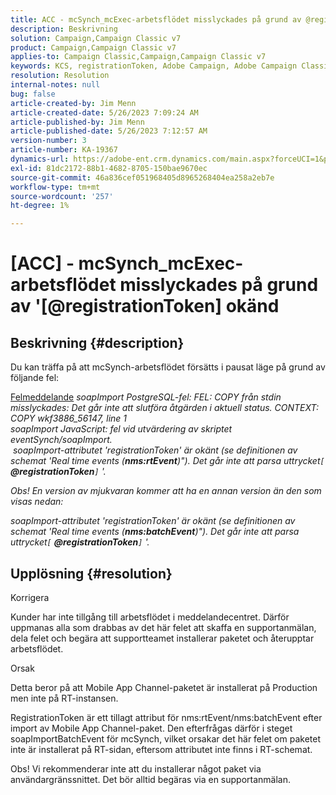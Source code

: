```yaml
---
title: ACC - mcSynch_mcExec-arbetsflödet misslyckades på grund av @registrationToken unknow
description: Beskrivning
solution: Campaign,Campaign Classic v7
product: Campaign,Campaign Classic v7
applies-to: Campaign Classic,Campaign,Campaign Classic v7
keywords: KCS, registrationToken, Adobe Campaign, Adobe Campaign Classic, ACC, mcSynch_mcExec-arbetsflöde misslyckas, felsökning
resolution: Resolution
internal-notes: null
bug: false
article-created-by: Jim Menn
article-created-date: 5/26/2023 7:09:24 AM
article-published-by: Jim Menn
article-published-date: 5/26/2023 7:12:57 AM
version-number: 3
article-number: KA-19367
dynamics-url: https://adobe-ent.crm.dynamics.com/main.aspx?forceUCI=1&pagetype=entityrecord&etn=knowledgearticle&id=522be33a-94fb-ed11-8849-6045bd006e5a
exl-id: 81dc2172-88b1-4682-8705-150bae9670ec
source-git-commit: 46a836cef051968405d8965268404ea258a2eb7e
workflow-type: tm+mt
source-wordcount: '257'
ht-degree: 1%

---
```


# [ACC] - mcSynch_mcExec-arbetsflödet misslyckades på grund av &#39;[@registrationToken] okänd

## Beskrivning {#description}


Du kan träffa på att mcSynch-arbetsflödet försätts i pausat läge på grund av följande fel:


<u>Felmeddelande</u>
*soapImport PostgreSQL-fel: FEL: COPY från stdin misslyckades: Det går inte att slutföra åtgärden i aktuell status. CONTEXT: COPY wkf3886_56147, line 1
<br>soapImport JavaScript: fel vid utvärdering av skriptet eventSynch/soapImport.
<br> soapImport-attributet &#39;registrationToken&#39; är okänt (se definitionen av schemat &#39;Real time events (<b>nms:rtEvent</b>)&quot;). Det går inte att parsa uttrycket`[` <b>@registrationToken</b>`]` &#39;.*

*Obs! En version av mjukvaran kommer att ha en annan version än den som visas nedan:*

*soapImport-attributet &#39;registrationToken&#39; är okänt (se definitionen av schemat &#39;Real time events (<b>nms:batchEvent</b>)&quot;). Det går inte att parsa uttrycket`[` <b>@registrationToken</b>`]` &#39;.*


## Upplösning {#resolution}


Korrigera

Kunder har inte tillgång till arbetsflödet i meddelandecentret. Därför uppmanas alla som drabbas av det här felet att skaffa en supportanmälan, dela felet och begära att supportteamet installerar paketet och återupptar arbetsflödet.



Orsak

Detta beror på att Mobile App Channel-paketet är installerat på Production men inte på RT-instansen.

RegistrationToken är ett tillagt attribut för nms:rtEvent/nms:batchEvent efter import av Mobile App Channel-paket. Den efterfrågas därför i steget soapImportBatchEvent för mcSynch, vilket orsakar det här felet om paketet inte är installerat på RT-sidan, eftersom attributet inte finns i RT-schemat.



Obs! Vi rekommenderar inte att du installerar något paket via användargränssnittet. Det bör alltid begäras via en supportanmälan.
